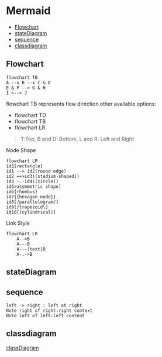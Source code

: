 # Mermaid

* [Flowchart](#flowchart)
* [stateDiagram](#statediagram)
* [sequence](#sequence)
* [classdiagram](#classdiagram)

## Flowchart

```mermaid
flowchart TB
A --o B --x C & D
E & F --> G & H
I <--> J
```

flowchart TB represents flow direction other available options:

- flowchart TD
- flowchart TB
- flowchart LR

> T:Top, B and D: Bottom, L and R: Left and Right

Node Shape

```mermaid
flowchart LR
id1[rectangle]
id1 --> id2(round edge)
id2 ==>id3([stadium-shaped])
id3 -.-id4((circle))
id5>asymmetric shape]
id6{rhombus}
id7{{hexagon node}}
id8[/parallelogram/]
id9[/trapezoid\]
id10[(cylindrical)]
```

Link Style

```mermaid
flowchart LR
    A-->B  
    A---B
    A---|text|B
    A-.->B
```

## stateDiagram

## sequence

```sequence
left -> right : left ot right
Note right of right:right context
Note left of left:left content
```

## classdiagram

[classDiagram](mermaid-classdiagram.md)


